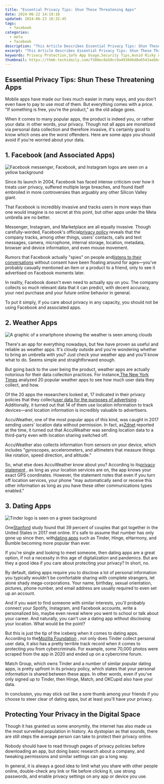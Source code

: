 ```yaml
---
title: "Essential Privacy Tips: Shun These Threatening Apps"
date: 2024-06-22 14:19:18
updated: 2024-06-23 10:32:45
tags:
  - facebook
categories:
  - meta
  - facebook
description: "This Article Describes Essential Privacy Tips: Shun These Threatening Apps"
excerpt: "This Article Describes Essential Privacy Tips: Shun These Threatening Apps"
keywords: Privacy Protection,Safe App Usage,Security Tips,Avoid Risky Apps,Cyber Safety,Threat Freeing,Shun Dangerous Apps
thumbnail: https://thmb.techidaily.com/f308ec8a50cc9a493046d8e6543aebbcad8cb9f6d5b3eda7f842ca1c1e275bb8.png
---
```


## Essential Privacy Tips: Shun These Threatening Apps

 Mobile apps have made our lives much easier in many ways, and you don't even have to pay to use most of them. But everything comes with a price. "If something is free, you're the product," as the old adage goes.

 When it comes to many popular apps, the product is indeed you, or rather your data: in other words, your privacy. Though not all apps are monetized via personal data collection and therefore invasive, it's certainly good to know which ones are the worst offenders. Here are some apps you should avoid if you're worried about your data.

## 1\. Facebook (and Associated Apps)

![Facebook messenger, Facebook, and Instagram logos are seen on a yellow background](https://static1.makeuseofimages.com/wordpress/wp-content/uploads/2022/07/Facebook-messenger-facebook-instagram.jpg)

 Since its launch in 2004, Facebook has faced intense criticism over how it treats user privacy, suffered multiple large breaches, and found itself embroiled in more controversies than arguably any other Silicon Valley giant.

 That Facebook is incredibly invasive and tracks users in more ways than one would imagine is no secret at this point, but other apps under the Meta umbrella are no better.

 Messenger, Instagram, and Marketplace are all equally invasive. Though carefully-worded, Facebook's official[privacy policy](https://www.facebook.com/privacy/policy) reveals that the company tracks, among other things, users' contacts, calls and text messages, camera, microphone, internal storage, location, metadata, browser and device information, and even mouse movement.

 Rumors that Facebook actually "spies" on people and[listens to their conversations](https://www.makeuseof.com/tag/your-smartphone-listening-or-coincidence/) without consent have been floating around for ages—you've probably casually mentioned an item or a product to a friend, only to see it advertised on Facebook moments later.

 In reality, Facebook doesn't even need to actually spy on you. The company collects so much relevant data that it can predict, with decent accuracy, your next purchase and your future online behavior in general.

 To put it simply, if you care about privacy in any capacity, you should not be using Facebook and associated apps.

## 2\. Weather Apps

![A graphic of a smartphone showing the weather is seen among clouds](https://static1.makeuseofimages.com/wordpress/wp-content/uploads/2022/07/weather-apps-privacy.jpg)

 There's an app for everything nowadays, but few have proven as useful and reliable as weather apps. It's cloudy outside and you're wondering whether to bring an umbrella with you? Just check your weather app and you'll know what to do. Seems simple and straightforward enough.

 But going back to the user being the product, weather apps are actually notorious for their data collection practices. For instance,[The New York Times](https://www.nytimes.com/wirecutter/blog/how-iphone-apps-track-you/) analyzed 20 popular weather apps to see how much user data they collect, and how.

 Of the 20 apps the researchers looked at, 17 indicated in their privacy policies that they collect[user data for the purposes of advertising](https://www.makeuseof.com/keep-advertisers-from-stealing-data/) . Additionally, it turned out that 14 of them use location information to track devices—and location information is incredibly valuable to advertisers.

 AccuWeather, one of the most popular apps of this kind, was caught in 2017 sending users' location data without permission. In fact, as[Zdnet](https://www.zdnet.com/article/accuweather-caught-sending-geo-location-data-even-when-denied-access/) reported at the time, it turned out that AccuWeather was sending location data to a third-party even with location sharing switched off.

 AccuWeather also collects information from sensors on your device, which includes "gyroscopes, accelerometers, and altimeters that measure things like rotation, speed direction, and altitude."

 So, what else does AccuWeather know about you? According to its[privacy statement](https://www.accuweather.com/en/privacy#:~:text=ACCUWEATHER%20SITES%2C%20AND%20THE%20PRODUCTS,under%2018%20years%20of%20age.) , as long as your location services are on, the app knows your exact GPS coordinates. However, the statement notes that even if you turn off location services, your phone "may automatically send or receive this other information as long as you have these other communications types enabled."

## 3\. Dating Apps

![Tinder logo is seen on a green background](https://static1.makeuseofimages.com/wordpress/wp-content/uploads/2022/07/dating-apps-privacy.jpg)

 One[Stanford](https://web.stanford.edu/~mrosenfe/Rosenfeld%5Fet%5Fal%5FDisintermediating%5FFriends.pdf) study found that 39 percent of couples that got together in the United States in 2017 met online. It's safe to assume that number has only gone up since then, with[dating apps](https://www.makeuseof.com/tag/tired-of-tinder-seven-free-alternative-dating-apps/) such as Tinder, Hinge, eHarmony, and Bumble becoming more popular than ever.

 If you're single and looking to meet someone, then dating apps are a great option, if not a necessity in this age of digitalization and pandemics. But are they a good idea if you care about protecting your privacy? In short, no.

 By default, dating apps require you to disclose a lot of personal information you typically wouldn't be comfortable sharing with complete strangers, let alone shady mega-corporations. Your name, birthday, sexual orientation, pictures, phone number, and email address are usually required to even set up an account.

 And if you want to find someone with similar interests, you'll probably connect your Spotify, Instagram, and Facebook accounts, write a personalized bio, maybe even reveal where you went to school or talk about your career. And naturally, you can't use a dating app without disclosing your location. What would be the point?

 But this is just the tip of the iceberg when it comes to dating apps. According to the[Mozilla Foundation](https://foundation.mozilla.org/en/privacynotincluded/tinder/) , not only does Tinder collect personal user data, it also has a pretty terrible track record when it comes to protecting you from cybercriminals. For example, some 70,000 photos were scraped from the app in 2020 and ended up on a cybercrime forum.

 Match Group, which owns Tinder and a number of similar popular dating apps, is pretty upfront in its privacy policy, which states that your personal information is shared between these apps. In other words, even if you've only signed up to Tinder, then Hinge, Match, and OKCupid also have your data.

 In conclusion, you may stick out like a sore thumb among your friends if you choose to steer clear of dating apps, but at least you'll have your privacy.

## Protecting Your Privacy in the Digital Space

 Though it has granted us some anonymity, the internet has also made us the most surveilled population in history. As dystopian as that sounds, there are still steps the average person can take to protect their privacy online.

 Nobody should have to read through pages of privacy policies before downloading an app, but doing basic research about a company, and tweaking permissions and similar settings can go a long way.

 In general, it is always a good idea to limit what you share with other people online, double-check any link or file before clicking it, use strong passwords, and enable privacy settings on any app or device you use.


<ins class="adsbygoogle"
     style="display:block"
     data-ad-format="autorelaxed"
     data-ad-client="ca-pub-7571918770474297"
     data-ad-slot="1223367746"></ins>



<ins class="adsbygoogle"
     style="display:block"
     data-ad-client="ca-pub-7571918770474297"
     data-ad-slot="8358498916"
     data-ad-format="auto"
     data-full-width-responsive="true"></ins>
